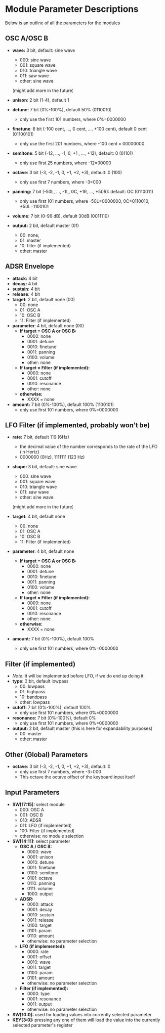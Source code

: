 # Module Parameter Descriptions

Below is an outline of all the parameters for the modules

## OSC A/OSC B
* **wave:** 3 bit, default: sine wave
    * 000: sine wave
    * 001: square wave
    * 010: triangle wave
    * 011: saw wave
    * other: sine wave
    
    (might add more in the future)
* **unison:** 2 bit (1-4), default 1
* **detune:** 7 bit (0%-100%), default 50% (0110010)
    * only use the first 101 numbers, where 0%=0000000
* **finetune**: 8 bit (-100 cent, ..., 0 cent, ..., +100 cent), default 0 cent (01100101)
    * only use the first 201 numbers, where -100 cent = 00000000
* **semitone:** 5 bit (-12, ..., -1, 0, +1 , ..., +12), default: 0 (01101)
    * only use first 25 numbers, where -12=00000
* **octave:** 3 bit (-3, -2, -1, 0, +1, +2, +3), default: 0 (100)
    * only use first 7 numbers, where -3=000
* **panning:** 7 bit (-50L, ..., -1L, 0C, +1R, ..., +50R): default: OC (0110011)
    * only use first 101 numbers, where -50L=0000000, 0C=0110010, +50L=1100101
* **volume:** 7 bit (0-96 dB), default 30dB (0011110)
* **output:** 2 bit, default master (01)
    * 00: none,
    * 01: master
    * 10: filter (if implemented)
    * other: master

## ADSR Envelope
* **attack:** 4 bit
* **decay:** 4 bit
* **sustain:** 4 bit
* **release:** 4 bit
* **target:** 2 bit, default none (00)
    * 00: none
    * 01: OSC A
    * 10: OSC B
    * 11: Filter (if implemented)
* **parameter**: 4 bit, default none (00)
    * **If target = OSC A or OSC B:**
        * 0000: none
        * 0001: detune
        * 0010: finetune
        * 0011: panning
        * 0100: volume
        * other: none
    * **If target = Filter (if implemented):**
        * 0000: none
        * 0001: cutoff
        * 0010: resonance
        * other: none
    * **otherwise:**
        * XXXX = none
* **amount:** 7 bit (0%-100%), default 100% (1100101)
    * only use first 101 numbers, where 0%=0000000

## LFO Filter (if implemented, probably won't be)
* **rate:** 7 bit, default 110 (6Hz)
    * the decimal value of the number corresponds to the rate of the LFO (in Hertz)
    * 0000000 (0Hz), 1111111 (123 Hz)
* **shape:** 3 bit, default: sine wave
    * 000: sine wave
    * 001: square wave
    * 010: triangle wave
    * 011: saw wave
    * other: sine wave
    
    (might add more in the future)
* **target:** 4 bit, default none
    * 00: none
    * 01: OSC A
    * 10: OSC B
    * 11: Filter (if implemented)
* **parameter**: 4 bit, default none
    * **If target = OSC A or OSC B:**
        * 0000: none
        * 0001: detune
        * 0010: finetune
        * 0011: panning
        * 0100: volume
        * other: none
    * **If target = Filter (if implemented):**
        * 0000: none
        * 0001: cutoff
        * 0010: resonance
        * other: none
    * **otherwise:**
        * XXXX = none
* **amount:** 7 bit (0%-100%), default 100%
    * only use first 101 numbers, where 0%=0000000

## Filter (if implemented)
* *Note:* it will be implemented before LFO, if we do end up doing it
* **type:** 3 bit, default lowpass
    * 00: lowpass
    * 01: highpass
    * 10: bandpass
    * other: lowpass
* **cutoff:** 7 bit (0%-100%), default 100%
    * only use first 101 numbers, where 0%=0000000
* **resonance:** 7 bit (0%-100%), default 0%
    * only use first 101 numbers, where 0%=0000000
* **output:** 2 bit, default master (this is here for expandability purposes)
    * 00: master
    * other: master


## Other (Global) Parameters
* **octave:** 3 bit (-3, -2, -1, 0, +1, +2, +3), default: 0
    * only use first 7 numbers, where -3=000
    * This octave the octave offset of the keyboard input itself

## Input Parameters
* **SW[17:15]:** select module
    * 000: OSC A
    * 001: OSC B
    * 010: ADSR
    * 011: LFO (if implemented)
    * 100: Filter (if implemented)
    * otherwise: no module selection
* **SW[14:11]:** select parameter
    * **OSC A / OSC B:**
        * 0000: wave
        * 0001: unison
        * 0010: detune
        * 0011: finetune
        * 0100: semitone
        * 0101: octave
        * 0110: panning
        * 0111: volume
        * 1000: output
    * **ADSR:**
        * 0000: attack
        * 0001: decay
        * 0010: sustain
        * 0011: release
        * 0100: target
        * 0101: param
        * 0110: amount
        * otherwise: no parameter selection
    * **LFO (if implemented):**
        * 0000: rate
        * 0001: offset
        * 0010: wave
        * 0011: target
        * 0100: param
        * 0101: amount
        * otherwise: no parameter selection
    * **Filter (if implemented):**
        * 0000: type
        * 0001: resonance
        * 0011: output
        * otherwise: no parameter selection
* **SW[10:0]:** used for loading values into currently selected parameter
* **KEY[3:0]:** pressing any one of them will load the value into the currently selected parameter's register

